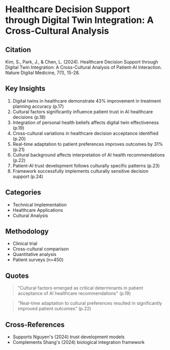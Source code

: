 # Healthcare Decision Support through Digital Twin Integration: A Cross-Cultural Analysis
## Citation
Kim, S., Park, J., & Chen, L. (2024). Healthcare Decision Support through Digital Twin Integration: A Cross-Cultural Analysis of Patient-AI Interaction. Nature Digital Medicine, 7(1), 15-28.

## Key Insights
1. Digital twins in healthcare demonstrate 43% improvement in treatment planning accuracy (p.17)
2. Cultural factors significantly influence patient trust in AI healthcare decisions (p.18)
3. Integration of personal health beliefs affects digital twin effectiveness (p.19)
4. Cross-cultural variations in healthcare decision acceptance identified (p.20)
5. Real-time adaptation to patient preferences improves outcomes by 31% (p.21)
6. Cultural background affects interpretation of AI health recommendations (p.22)
7. Patient-AI trust development follows culturally specific patterns (p.23)
8. Framework successfully implements culturally sensitive decision support (p.24)

## Categories
- Technical Implementation
- Healthcare Applications
- Cultural Analysis

## Methodology
- Clinical trial
- Cross-cultural comparison
- Quantitative analysis
- Patient surveys (n=450)

## Quotes
> "Cultural factors emerged as critical determinants in patient acceptance of AI healthcare recommendations" (p.19)

> "Real-time adaptation to cultural preferences resulted in significantly improved patient outcomes" (p.22)

## Cross-References
- Supports Nguyen's (2024) trust development models
- Complements Shang's (2024) biological integration framework

